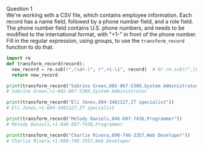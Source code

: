 Question 1\
We're working with a CSV file, which contains employee information. Each record has a name field, followed by a phone number field, and a role field. The phone number field contains U.S. phone numbers, and needs to be modified to the international format, with "+1-" in front of the phone number. Fill in the regular expression, using groups, to use the `transform_record` function to do that.

```Python
import re
def transform_record(record):
  new_record = re.sub(r",(\d+-)", r",+1-\1", record)  # Or re.sub(r",[0-9]{3}-", r",+1-\1", record)
  return new_record

print(transform_record("Sabrina Green,802-867-5309,System Administrator")) 
# Sabrina Green,+1-802-867-5309,System Administrator

print(transform_record("Eli Jones,684-3481127,IT specialist")) 
# Eli Jones,+1-684-3481127,IT specialist

print(transform_record("Melody Daniels,846-687-7436,Programmer")) 
# Melody Daniels,+1-846-687-7436,Programmer

print(transform_record("Charlie Rivera,698-746-3357,Web Developer")) 
# Charlie Rivera,+1-698-746-3357,Web Developer
```
